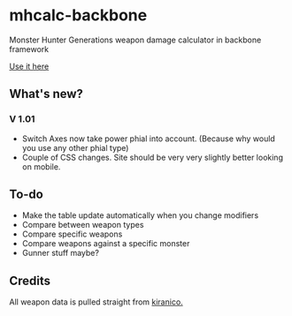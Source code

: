 # mhcalc-backbone

Monster Hunter Generations weapon damage calculator in backbone framework

[Use it here](http://trogg.net/MHCalc/)

## What's new?
### V 1.01

- Switch Axes now take power phial into account. (Because why would you use any other phial type)
- Couple of CSS changes. Site should be very very slightly better looking on mobile.

## To-do
- Make the table update automatically when you change modifiers
- Compare between weapon types
- Compare specific weapons
- Compare weapons against a specific monster
- Gunner stuff maybe?

## Credits

All weapon data is pulled straight from [kiranico.](http://mhgen.kiranico.com/)
